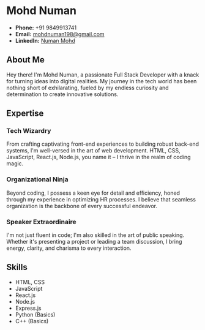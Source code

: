 # Mohd Numan

- **Phone:** +91 9849913741
- **Email:** mohdnuman198@gmail.com
- **LinkedIn:** [Numan Mohd](https://www.linkedin.com/in/numan-mohd/)

## About Me

Hey there! I'm Mohd Numan, a passionate Full Stack Developer with a knack for turning ideas into digital realities. My journey in the tech world has been nothing short of exhilarating, fueled by my endless curiosity and determination to create innovative solutions.

## Expertise

### Tech Wizardry
From crafting captivating front-end experiences to building robust back-end systems, I'm well-versed in the art of web development. HTML, CSS, JavaScript, React.js, Node.js, you name it – I thrive in the realm of coding magic.

### Organizational Ninja
Beyond coding, I possess a keen eye for detail and efficiency, honed through my experience in optimizing HR processes. I believe that seamless organization is the backbone of every successful endeavor.

### Speaker Extraordinaire
I'm not just fluent in code; I'm also skilled in the art of public speaking. Whether it's presenting a project or leading a team discussion, I bring energy, clarity, and charisma to every interaction.

## Skills

- HTML, CSS
- JavaScript
- React.js
- Node.js
- Express.js
- Python (Basics)
- C++ (Basics)
